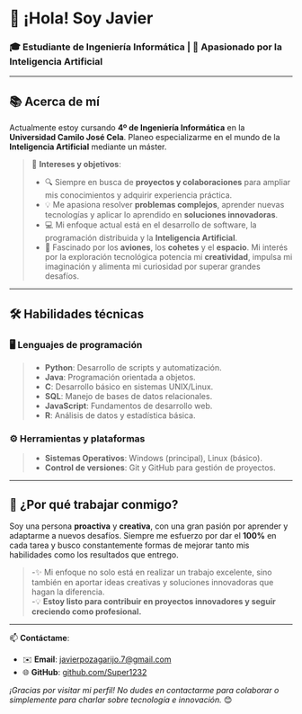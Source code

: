 # 👋 ¡Hola! Soy **Javier**  
### 🎓 Estudiante de Ingeniería Informática | 🚀 Apasionado por la Inteligencia Artificial  

---

## 📚 Acerca de mí  
Actualmente estoy cursando **4º de Ingeniería Informática** en la **Universidad Camilo José Cela**. Planeo especializarme en el mundo de la **Inteligencia Artificial** mediante un máster.  

>🧠 **Intereses y objetivos**:  
>- 🔍 Siempre en busca de **proyectos y colaboraciones** para ampliar mis conocimientos y adquirir experiencia práctica.  
>- 💡 Me apasiona resolver **problemas complejos**, aprender nuevas tecnologías y aplicar lo aprendido en **soluciones innovadoras**.  
>- 💻 Mi enfoque actual está en el desarrollo de software, la programación distribuida y la **Inteligencia Artificial**.  
>- 🌌 Fascinado por los **aviones**, los **cohetes** y el **espacio**. Mi interés por la exploración tecnológica potencia mi **creatividad**, impulsa mi imaginación y alimenta mi curiosidad por superar grandes desafíos.  


---

## 🛠️ Habilidades técnicas  

### 🖥️ Lenguajes de programación  
> - **Python**: Desarrollo de scripts y automatización.  
> - **Java**: Programación orientada a objetos.  
> - **C**: Desarrollo básico en sistemas UNIX/Linux.  
> - **SQL**: Manejo de bases de datos relacionales.  
> - **JavaScript**: Fundamentos de desarrollo web.  
> - **R**: Análisis de datos y estadística básica.  


### ⚙️ Herramientas y plataformas
>- **Sistemas Operativos**: Windows (principal), Linux (básico).
>- **Control de versiones**: Git y GitHub para gestión de proyectos.


---

## 🚀 ¿Por qué trabajar conmigo?  
Soy una persona **proactiva** y **creativa**, con una gran pasión por aprender y adaptarme a nuevos desafíos. Siempre me esfuerzo por dar el **100%** en cada tarea y busco constantemente formas de mejorar tanto mis habilidades como los resultados que entrego.  
>-✨ Mi enfoque no solo está en realizar un trabajo excelente, sino también en aportar ideas creativas y soluciones innovadoras que hagan la diferencia.  
>-💡 **Estoy listo para contribuir en proyectos innovadores y seguir creciendo como profesional.**  

---

📫 **Contáctame**:  
- ✉️ **Email**: [javierpozagarijo.7@gmail.com](mailto:javierpozagarijo.7@gmail.com)  
- 🌐 **GitHub**: [github.com/Super1232](https://github.com/Super1232)  

_¡Gracias por visitar mi perfil! No dudes en contactarme para colaborar o simplemente para charlar sobre tecnología e innovación._ 😊







<!--
**Super1232/Super1232** is a ✨ _special_ ✨ repository because its `README.md` (this file) appears on your GitHub profile.

Here are some ideas to get you started:

- 🔭 I’m currently working on ...
- 🌱 I’m currently learning ...
- 👯 I’m looking to collaborate on ...
- 🤔 I’m looking for help with ...
- 💬 Ask me about ...
- 📫 How to reach me: ...
- 😄 Pronouns: ...
- ⚡ Fun fact: ...
---

## 🌱 Proyectos destacados  
- **Sonic Pi Live Coding Rave**: Desarrollo de música electrónica en vivo mediante programación en Ruby y Sonic Pi.  
- **Protocolo Gossip**: Simulación básica de propagación de mensajes en redes distribuidas.  
- **Sumatorio multithread en C**: Implementación optimizada para manejar grandes volúmenes de datos en sistemas Linux.  
- **Modelo Emisor-Suscriptor con RabbitMQ**: Sistema funcional en Python que utiliza AMQP para mensajería asíncrona.  

---
-->
